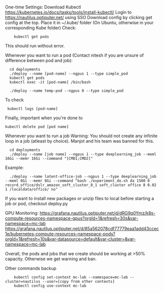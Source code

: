 One-time Settings:
Download Kubectl https://kubernetes.io/docs/tasks/tools/install-kubectl/
Login to https://nautilus.optiputer.net/ using SSO
Download config by clicking get config at the top. Place it in ~/.kube/ folder (On Ubuntu, otherwise in your corresponding Kube folder)
Check:
```
    kubectl get pods
```
This should run without error.


Whenever you want to run a pod (Contact nitesh if you are unsure of difference between pod and job):
```
  cd deployments
  ./deploy --name [pod-name] --ngpus 1 --type simple_pod
  kubectl get pods
  kubectl exec -it [pod-name] /bin/bash 
```
```
  ./deploy --name temp-pod --ngpus 0 --type simple_pod
```

To check
```
 kubectl logs [pod-name]
```
Finally, important when you're done to
```
kubectl delete pod [pod name]
```


Whenever you want to run a job 
Warning: You should not create any infinite loop in a job (atleast by choice). Manjot and his team was banned for this.
```
  cd deployments
  ./deploy --name [job name] --ngpus 1 --type deeplearning_job --meml 16Gi --memr 16Gi --command "[CMD1;CMD2]"
```
Example:
```
  ./deploy --name latent-office-job --ngpus 1 --type deeplearning_job --meml 8Gi --memr 8Gi --command "bash ./experiment_do.sh da 1500 0 record_office/dslr_amazon_soft_cluster_8_1 soft_cluster office 8 0.02 1 /localdata/office/ no"
```

If you want to install new packages or unzip files to local before starting a job or pod, checkout deploy.py


GPU Monitoring:
https://grafana.nautilus.optiputer.net/d/dRG9q0Ymz/k8s-compute-resources-namespace-gpus?orgId=1&refresh=30s&var-namespace=mc-lab
https://grafana.nautilus.optiputer.net/d/85a562078cdf77779eaa1add43ccec1e/kubernetes-compute-resources-namespace-pods?orgId=1&refresh=10s&var-datasource=default&var-cluster=&var-namespace=mc-lab

Overall, the pods and jobs that we create should be working at >50% capacity. Otherwise we get warning and ban.

Other commands backup
```
    kubectl config set-context mc-lab --namespace=mc-lab --cluster=nautilus --user=[copy from other contexts]
    kubectl config use-context mc-lab
```

